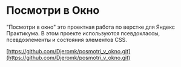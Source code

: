 # Посмотри в Окно

"Посмотри в окно" это проектная работа по верстке для Яндекс Практикума.
В этом проекте используются псевдоклассы, псевдоэлементы и состояния элементов CSS.

[https://github.com/Djeromk/posmotri_v_okno.git](https://github.com/Djeromk/posmotri_v_okno.git)
